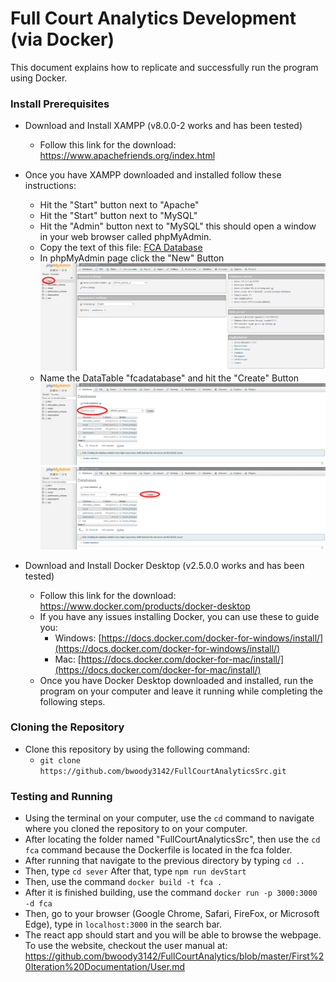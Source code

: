 # Full Court Analytics Development (via Docker)
This document explains how to replicate and successfully run the program using Docker.

### Install Prerequisites
* Download and Install XAMPP (v8.0.0-2 works and has been tested)
  * Follow this link for the download:  <a href="https://www.apachefriends.org/index.html" target="_blank">https://www.apachefriends.org/index.html</a>
* Once you have XAMPP downloaded and installed follow these instructions:
  * Hit the "Start" button next to "Apache"
  * Hit the "Start" button next to "MySQL"
  * Hit the "Admin" button next to "MySQL" this should open a window in your web browser called phpMyAdmin.
  * Copy the text of this file: <a href="https://github.com/bwoody3142/FullCourtAnalytics/raw/master/AuxiliaryFiles/fcadatabase.sql" target="_blank">FCA Database</a>
  * In phpMyAdmin page click the "New" Button
  ![phpMyAdmin](https://github.com/bwoody3142/FullCourtAnalytics/raw/master/AuxiliaryFiles/phpMyAdminNew.png)<br>
  * Name the DataTable "fcadatabase" and hit the "Create" Button
  ![phpMyAdmin](https://github.com/bwoody3142/FullCourtAnalytics/raw/master/AuxiliaryFiles/phpMyAdminName.png)<br>
  ![phpMyAdmin](https://github.com/bwoody3142/FullCourtAnalytics/raw/master/AuxiliaryFiles/phpMyAdminCreate.png)<br>
  
  
* Download and Install Docker Desktop (v2.5.0.0 works and has been tested)
  * Follow this link for the download:  <a href="https://www.docker.com/products/docker-desktop" target="_blank">https://www.docker.com/products/docker-desktop</a>
  * If you have any issues installing Docker, you can use these to guide you:
    * Windows: [https://docs.docker.com/docker-for-windows/install/](https://docs.docker.com/docker-for-windows/install/)
    * Mac: [https://docs.docker.com/docker-for-mac/install/](https://docs.docker.com/docker-for-mac/install/)
  * Once you have Docker Desktop downloaded and installed, run the program on your computer and leave it running while completing the following steps.
  
### Cloning the Repository 
* Clone this repository by using the following command:
  * `git clone https://github.com/bwoody3142/FullCourtAnalyticsSrc.git`
 
### Testing and Running
* Using the terminal on your computer, use the `cd` command to navigate where you cloned the repository to on your computer. 
* After locating the folder named "FullCourtAnalyticsSrc", then use the `cd fca` command because the Dockerfile is located in the fca folder. 
* After running that navigate to the previous directory by typing `cd ..`
* Then, type `cd sever`
After that, type `npm run devStart`
* Then, use the command `docker build -t fca .`
* After it is finished building, use the command `docker run -p 3000:3000 -d fca`
* Then, go to your browser (Google Chrome, Safari, FireFox, or Microsoft Edge), type in `localhost:3000` in the search bar. 
* The react app should start and you will be able to browse the webpage. To use the website, checkout the user manual at: <a href="https://github.com/bwoody3142/FullCourtAnalytics/blob/master/First%20Iteration%20Documentation/User.md" target="_blank">https://github.com/bwoody3142/FullCourtAnalytics/blob/master/First%20Iteration%20Documentation/User.md</a>

 
  
